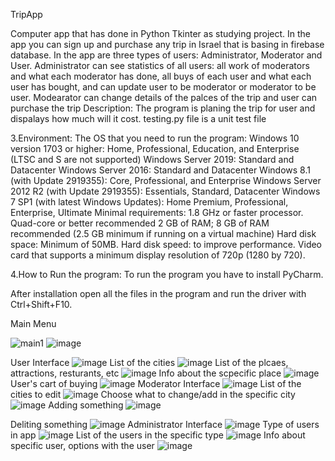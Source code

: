 TripApp

Computer app that has done in Python Tkinter as studying project. In the app you can sign up and purchase any trip in Israel that is basing in firebase database. In the app are three types of users: Administrator, Moderator and User. Administrator can see statistics of all users: all work of moderators and what each moderator has done, all buys of each user and what each user has bought, and can update user to be moderator or moderator to be user. Modearator can change details of the palces of the trip and user can purchase the trip Description: The program is planing the trip for user and dispalays how much will it cost. testing.py file is a unit test file

3.Environment: The OS that you need to run the program: Windows 10 version 1703 or higher: Home, Professional, Education, and Enterprise (LTSC and S are not supported) Windows Server 2019: Standard and Datacenter Windows Server 2016: Standard and Datacenter Windows 8.1 (with Update 2919355): Core, Professional, and Enterprise Windows Server 2012 R2 (with Update 2919355): Essentials, Standard, Datacenter Windows 7 SP1 (with latest Windows Updates): Home Premium, Professional, Enterprise, Ultimate Minimal requirements: 1.8 GHz or faster processor. Quad-core or better recommended 2 GB of RAM; 8 GB of RAM recommended (2.5 GB minimum if running on a virtual machine) Hard disk space: Minimum of 50MB. Hard disk speed: to improve performance. Video card that supports a minimum display resolution of 720p (1280 by 720).

4.How to Run the program: To run the program you have to install PyCharm.

After installation open all the files in the program and run the driver with Ctrl+Shift+F10.

Main Menu

![main1](https://github.com/NickAdvisor95/TravelAgency/assets/93551467/775dd73b-2906-48fe-b7cc-e8e0e07c623c)
![image](https://github.com/NickAdvisor95/TravelAgency/assets/93551467/40b1b7f4-3129-4c4d-8383-bc67e964749d)

User Interface
![image](https://github.com/NickAdvisor95/TravelAgency/assets/93551467/cb05869b-e74a-4efc-8312-94fcd30d2478)
List of the cities
![image](https://github.com/NickAdvisor95/TravelAgency/assets/93551467/0e7cef8a-f291-4c45-959a-e78d3a63bc0c)
List of the plcaes, attractions, resturants, etc
![image](https://github.com/NickAdvisor95/TravelAgency/assets/93551467/eca7cfdd-5739-47d0-9946-31f5eb8b53ac)
Info about the scpecific place
![image](https://github.com/NickAdvisor95/TravelAgency/assets/93551467/d50cdee0-6f53-4aa1-a387-4b7aa8662641)
User's cart of buying
![image](https://github.com/NickAdvisor95/TravelAgency/assets/93551467/997b7e2c-14d0-4321-8d7c-ea6202ae63d2)
Moderator Interface
![image](https://github.com/NickAdvisor95/TravelAgency/assets/93551467/b602f40d-7cec-4701-8d95-121488ce6ae6)
List of the cities to edit
![image](https://github.com/NickAdvisor95/TravelAgency/assets/93551467/a63cf3d8-2508-424f-b973-5b9c4e7adefc)
Choose what to change/add in the specific city
![image](https://github.com/NickAdvisor95/TravelAgency/assets/93551467/9cce5322-94a4-4493-8b65-0aece254428d)
Adding something
![image](https://github.com/NickAdvisor95/TravelAgency/assets/93551467/3713e77a-3cf3-4a0b-8747-ee0b995ecb92)

Deliting something
![image](https://github.com/NickAdvisor95/TravelAgency/assets/93551467/e6339dc0-a853-41ae-804b-2210e8ef2441)
Administrator Interface
![image](https://github.com/NickAdvisor95/TravelAgency/assets/93551467/bbcf104f-bad9-478c-b6d7-d2fad901d61d)
Type of users in app
![image](https://github.com/NickAdvisor95/TravelAgency/assets/93551467/f4b6d22e-1ec5-4890-8298-0a8bb3d7ebf6)
List of the users in the specific type
![image](https://github.com/NickAdvisor95/TravelAgency/assets/93551467/748b9faa-935b-4147-b83b-7767651710b3)
Info about specific user, options with the user
![image](https://github.com/NickAdvisor95/TravelAgency/assets/93551467/d0c91aed-27db-4691-9041-694fa1b4ed4e)














